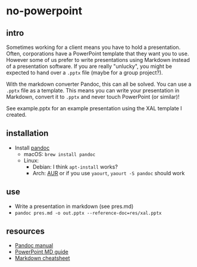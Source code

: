 # no-powerpoint
## intro
Sometimes working for a client means you have to hold a presentation.
Often, corporations have a PowerPoint template that they want you to use.
However some of us prefer to write presentations using Markdown
instead of a presentation software. If you are really "unlucky", you might
be expected to hand over a `.pptx` file (maybe for a group project?).

With the markdown converter Pandoc, this can all be solved.
You can use a `.pptx` file as a template. This means you can write your presentation
in Markdown, convert it to `.pptx` and never touch PowerPoint (or similar)!

See example.pptx for an example presentation using the XAL template I created.

## installation
- Install [pandoc](https://pandoc.org/installing.html)
  - macOS: `brew install pandoc`
  - Linux:
    - Debian: I think `apt-install` works?
    - Arch: [AUR](https://www.archlinux.org/packages/community/x86_64/pandoc/) or if you use `yaourt`, `yaourt -S pandoc` should work

## use
- Write a presentation in markdown (see pres.md)
- `pandoc pres.md -o out.pptx --reference-doc=res/xal.pptx`

## resources
- [Pandoc manual](https://pandoc.org/MANUAL.html)
- [PowerPoint MD guide](https://bookdown.org/yihui/rmarkdown/powerpoint-presentation.html)
- [Markdown cheatsheet](https://github.com/adam-p/markdown-here/wiki/Markdown-Cheatsheet)
